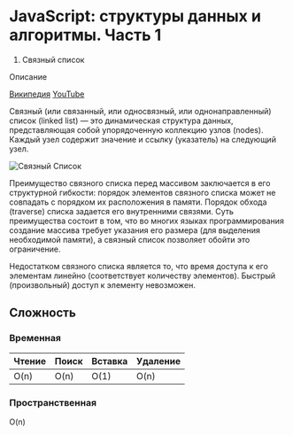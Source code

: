 # JavaScript: структуры данных и алгоритмы. Часть 1

1. Связный список

Описание

[Википедия](https://ru.wikipedia.org/wiki/%D0%A1%D0%B2%D1%8F%D0%B7%D0%BD%D1%8B%D0%B9_%D1%81%D0%BF%D0%B8%D1%81%D0%BE%D0%BA)
[YouTube](https://www.youtube.com/watch?v=C9FK1pHLnhI&list=PLQOaTSbfxUtAIipl4136nwb4ISyFk8oI4)

Связный (или связанный, или односвязный, или однонаправленный) список (linked list) — это динамическая структура данных, представляющая собой упорядоченную коллекцию узлов (nodes). Каждый узел содержит значение и ссылку (указатель) на следующий узел.

![Связный Список](https://habrastorage.org/r/w1560/webt/dz/-b/yf/dz-byfpa6h_clxc6thkrojlrdli.png)

Преимущество связного списка перед массивом заключается в его структурной гибкости: порядок элементов связного списка может не совпадать с порядком их расположения в памяти. Порядок обхода (traverse) списка задается его внутренними связями. Суть преимущества состоит в том, что во многих языках программирования создание массива требует указания его размера (для выделения необходимой памяти), а связный список позволяет обойти это ограничение.


Недостатком связного списка является то, что время доступа к его элементам линейно (соответствует количеству элементов). Быстрый (произвольный) доступ к элементу невозможен.


## Сложность

### Временная

|Чтение|Поиск|Вставка|Удаление|
|------|-----|-------|--------|
|O(n)  |O(n) |O(1)   |O(n)    |

### Пространственная

O(n)